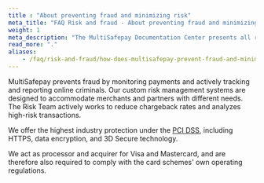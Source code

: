 ```yaml
---
title : "About preventing fraud and minimizing risk"
meta_title: "FAQ Risk and fraud - About preventing fraud and minimizing risk - MultiSafepay Docs"
weight: 1
meta_description: "The MultiSafepay Documentation Center presents all relevant information about our Plugins and API. You can also find support pages for payment methods, tools and general questions as well as the contact details of our Support and Integration Teams."
read_more: "."
aliases:
    - /faq/risk-and-fraud/how-does-multisafepay-prevent-fraud-and-minimize-risks
---
```

MultiSafepay prevents fraud by monitoring payments and actively tracking and reporting online criminals. Our custom risk management systems are designed to accommodate merchants and partners with different needs. The Risk Team actively works to reduce chargeback rates and analyzes high-risk transactions.

We offer the highest industry protection under the [PCI DSS](/faq/general/multisafepay-glossary/#payment-card-industry-data-security-standard-pci-dss), including HTTPS, data encryption, and 3D Secure technology. 

We act as processor and acquirer for Visa and Mastercard, and are therefore also required to comply with the card schemes' own operating regulations.



